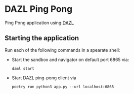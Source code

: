 # DAZL Ping Pong

Ping Pong application using [DAZL](https://pypi.org/project/dazl/)

## Starting the application

Run each of the following commands in a spearate shell:

* Start the sandbox and navigator on default port 6865 via:

      daml start

* Start DAZL ping-pong client via

      poetry run python3 app.py --url localhost:6865
